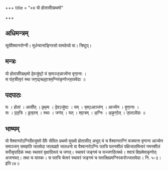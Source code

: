 +++
title = "०४ यो होतासीत्प्रथमो"

+++
## अधिमन्त्रम्
सूर्यवैश्वानरोग्नी। मूर्धन्वानाङ्गिरसो वामदेव्यो वा। त्रिष्टुप्।

## मन्त्रः
यो होतासी॑त्प्रथ॒मो दे॒वजु॑ष्टो॒ यं स॒माञ्ज॒न्नाज्ये॑ना वृणा॒नाः ।  
स प॑त॒त्री॑त्व॒रं स्था जग॒द्यच्छ्वा॒त्रम॒ग्निर॑कृणोज्जा॒तवे॑दाः ॥

## पदपाठः
यः । होता॑ । आसी॑त् । प्र॒थ॒मः । दे॒वऽजु॑ष्टः । यम् । स॒म्ऽआञ्ज॑न् । आज्ये॑न । वृ॒णा॒नाः ।  
सः । प॒त॒त्रि । इ॒त्व॒रम् । स्थाः । जग॑त् । यत् । श्वा॒त्रम् । अ॒ग्निः । अ॒कृ॒णो॒त् । जा॒तऽवे॑दाः ॥

## भाष्यम्
यो वैश्वानरोऽग्निर्देवजुष्तो दैवैः सेवितः प्रथमो मुख्यो होतासीत् अभूत् यं च वैश्वानराग्निं यजमाना वृणाना आज्येन समाञ्जन् समज्ञति जातवेदा जातप्रज्ञो जातधनो वा वैश्वानरोऽग्निः पतत्रि पतनशीलं पक्षिजातमित्वरं गमनशीलं सरीसृपादिकं स्थाः स्थावरं वृक्षादिरूपं च जगत्। स्थावरं जङ्गमं च यज्जगदित्यर्थः। श्वात्रं क्षिप्रमेवाकृणोत् अजनयत्। तथा च यास्कः। स पतत्रि चेत्वरं स्थावरं जङ्गमं च यत्तत्क्षिप्रमग्निरकरोज्जातवेदाः। नि. ५-३। इति॥४॥